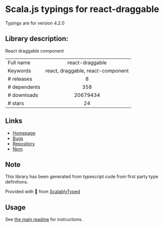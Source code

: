 
# Scala.js typings for react-draggable

Typings are for version 4.2.0

## Library description:
React draggable component

|                    |                 |
| ------------------ | :-------------: |
| Full name          | react-draggable |
| Keywords           | react, draggable, react-component |
| # releases         | 8 |
| # dependents       | 358 |
| # downloads        | 20679434 |
| # stars            | 24 |

## Links
- [Homepage](https://github.com/mzabriskie/react-draggable)
- [Bugs](https://github.com/mzabriskie/react-draggable/issues)
- [Repository](https://github.com/mzabriskie/react-draggable)
- [Npm](https://www.npmjs.com/package/react-draggable)
    


## Note
This library has been generated from typescript code from first party type definitions.

Provided with :purple_heart: from [ScalablyTyped](https://github.com/oyvindberg/ScalablyTyped)

## Usage
See [the main readme](../../readme.md) for instructions.


